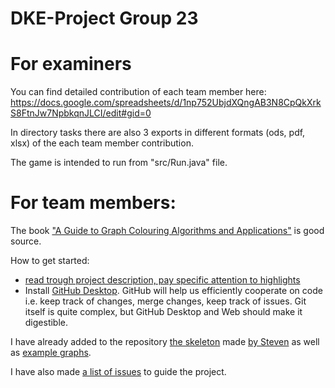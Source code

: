 # DKE-Project Group 23

# For examiners

You can find detailed contribution of each team member here: https://docs.google.com/spreadsheets/d/1np752UbjdXQngAB3N8CpQkXrkS8FtnJw7NpbkqnJLCI/edit#gid=0

In directory tasks there are also 3 exports in different formats (ods, pdf, xlsx) of the each team member contribution.

The game is intended to run from "src/Run.java" file.

# For team members:

The book ["A Guide to Graph Colouring Algorithms and Applications"](http://opencarts.org/sachlaptrinh/pdf/16446.pdf) is good source.

How to get started:
 - [read trough project description, pay specific attention to highlights](https://github.com/dke-group-23/DKE-Project/blob/master/project%201-1.pdf)
 - Install [GitHub Desktop](https://desktop.github.com/). GitHub will help us efficiently cooperate on code i.e. keep track of changes, merge changes, keep track of issues. Git itself is quite complex, but GitHub Desktop and Web should make it digestible.
 
 I have already added to the repository [the skeleton](https://github.com/dke-group-23/DKE-Project/blob/master/ReadGraph.java) made [by Steven](http://skelk.sdf-eu.org/graphcolouring2018/) as well as [example graphs](https://github.com/dke-group-23/DKE-Project/tree/master/graphs).
 
 I have also made [a list of issues](https://github.com/dke-group-23/DKE-Project/issues) to guide the project.
